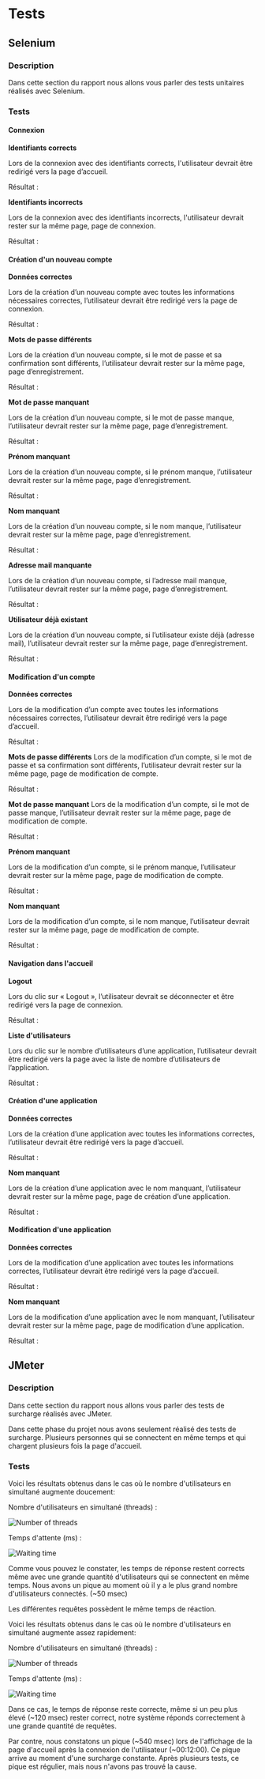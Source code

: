 # Tests #
## Selenium ##
### Description ###
Dans cette section du rapport nous allons vous parler des tests unitaires réalisés avec Selenium.
### Tests ###
#### Connexion ####
**Identifiants corrects**

Lors de la connexion avec des identifiants corrects, l'utilisateur devrait être redirigé vers la page d’accueil.

Résultat : 

**Identifiants incorrects**

Lors de la connexion avec des identifiants incorrects, l'utilisateur devrait rester sur la même page, page de connexion.

Résultat : 

#### Création d'un nouveau compte ####
**Données correctes**

Lors de la création d’un nouveau compte avec toutes les informations nécessaires correctes, l’utilisateur devrait être redirigé vers la page de connexion.

Résultat : 

**Mots de passe différents**

Lors de la création d’un nouveau compte, si le mot de passe et sa confirmation sont différents, l’utilisateur devrait rester sur la même page, page d’enregistrement.

Résultat :

**Mot de passe manquant**

Lors de la création d’un nouveau compte, si le mot de passe manque, l’utilisateur devrait rester sur la même page, page d’enregistrement.

Résultat :

**Prénom manquant**

Lors de la création d’un nouveau compte, si le prénom manque, l’utilisateur devrait rester sur la même page, page d’enregistrement.

Résultat :

**Nom manquant**

Lors de la création d’un nouveau compte, si le nom manque, l’utilisateur devrait rester sur la même page, page d’enregistrement.

Résultat :

**Adresse mail manquante**

Lors de la création d’un nouveau compte, si l’adresse mail manque, l’utilisateur devrait rester sur la même page, page d’enregistrement.

Résultat :

**Utilisateur déjà existant**

Lors de la création d’un nouveau compte, si l’utilisateur existe déjà (adresse mail), l’utilisateur devrait rester sur la même page, page d’enregistrement.

Résultat :

#### Modification d'un compte ####
**Données correctes**

Lors de la modification d’un compte avec toutes les informations nécessaires correctes, l’utilisateur devrait être redirigé vers la page d’accueil.

Résultat :

**Mots de passe différents**
Lors de la modification d’un compte, si le mot de passe et sa confirmation sont différents, l’utilisateur devrait rester sur la même page, page de modification de compte.

Résultat :

**Mot de passe manquant**
Lors de la modification d’un compte, si le mot de passe manque, l’utilisateur devrait rester sur la même page, page de modification de compte.

Résultat :

**Prénom manquant**

Lors de la modification d’un compte, si le prénom manque, l’utilisateur devrait rester sur la même page, page de modification de compte.

Résultat :

**Nom manquant**

Lors de la modification d’un compte, si le nom manque, l’utilisateur devrait rester sur la même page, page de modification de compte.

Résultat :

#### Navigation dans l'accueil ####
**Logout**

Lors du clic sur « Logout », l’utilisateur devrait se déconnecter et être redirigé vers la page de connexion. 

Résultat :

**Liste d'utilisateurs**

Lors du clic sur le nombre d’utilisateurs d’une application, l’utilisateur devrait être redirigé vers la page avec la liste de nombre d’utilisateurs de l’application. 

Résultat :

#### Création d'une application ####
**Données correctes**

Lors de la création d’une application avec toutes les informations correctes, l’utilisateur devrait être redirigé vers la page d’accueil.

Résultat :

**Nom manquant**

Lors de la création d’une application avec le nom manquant, l’utilisateur devrait rester sur la même page, page de création d’une application.

Résultat :

#### Modification d'une application ####
**Données correctes**

Lors de la modification d’une application avec toutes les informations correctes, l’utilisateur devrait être redirigé vers la page d’accueil.

Résultat :

**Nom manquant**

Lors de la modification d’une application avec le nom manquant, l’utilisateur devrait rester sur la même page, page de modification d’une application.

Résultat :

## JMeter ##
### Description ###
Dans cette section du rapport nous allons vous parler des tests de surcharge réalisés avec JMeter.

Dans cette phase du projet nous avons seulement réalisé des tests de surcharge. Plusieurs personnes qui se connectent en même temps et qui chargent plusieurs fois la page d'accueil.
### Tests ###
Voici les résultats obtenus dans le cas où le nombre d'utilisateurs en simultané augmente doucement:

Nombre d'utilisateurs en simultané (threads) :

![Number of threads](img/jmeter_nb_users_1.png)

Temps d'attente (ms) :

![Waiting time](img/jmeter_pool_1.png)

Comme vous pouvez le constater, les temps de réponse restent corrects même avec une grande quantité d'utilisateurs qui se connectent en même temps. Nous avons un pique au moment où il y a le plus grand nombre d'utilisateurs connectés. (~50 msec)

Les différentes requêtes possèdent le même temps de réaction.

Voici les résultats obtenus dans le cas où le nombre d'utilisateurs en simultané augmente assez rapidement:

Nombre d'utilisateurs en simultané (threads) :

![Number of threads](img/jmeter_nb_users_2.png)

Temps d'attente (ms) :

![Waiting time](img/jmeter_pool_2.png)

Dans ce cas, le temps de réponse reste correcte, même si un peu plus élevé (~120 msec) rester correct, notre système réponds correctement à une grande quantité de requêtes. 

Par contre, nous constatons un pique (~540 msec) lors de l'affichage de la page d'accueil après la connexion de l'utilisateur (~00:12:00). Ce pique arrive au moment d'une surcharge constante. Après plusieurs tests, ce pique est régulier, mais nous n'avons pas trouvé la cause. 

